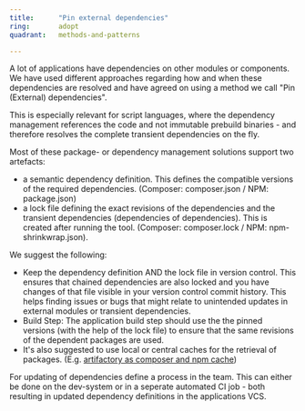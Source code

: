 ```yaml
---
title:      "Pin external dependencies"
ring:       adopt
quadrant:   methods-and-patterns

---
```

A lot of applications have dependencies on other modules or components. We have used different approaches regarding how and when these dependencies are resolved and have agreed on using a method we call "Pin (External) dependencies".

This is especially relevant for script languages, where the dependency management references the code and not immutable prebuild binaries - and therefore resolves the complete transient dependencies on the fly.

Most of these package- or dependency management solutions support two artefacts:

*   a semantic dependency definition. This defines the compatible versions of the required dependencies. (Composer: composer.json / NPM: package.json)
*   a lock file defining the exact revisions of the dependencies and the transient dependencies (dependencies of dependencies). This is created after running the tool. (Composer: composer.lock / NPM: npm-shrinkwrap.json).

We suggest the following:

*   Keep the dependency definition AND the lock file in version control. This ensures that chained dependencies are also locked and you have changes of that file visible in your version control commit history. This helps finding issues or bugs that might relate to unintended updates in external modules or transient dependencies.
*   Build Step: The application build step should use the the pinned versions (with the help of the lock file) to ensure that the same revisions of the dependent packages are used.
*   It's also suggested to use local or central caches for the retrieval of packages. (E.g. [artifactory as composer and npm cache](/platforms-and-aoe-services/artifactory.html))

For updating of dependencies define a process in the team. This can either be done on the dev-system or in a seperate automated CI job - both resulting in updated dependency definitions in the applications VCS.